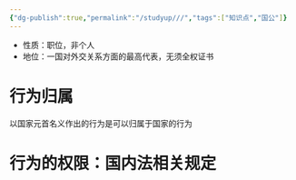 ```yaml
---
{"dg-publish":true,"permalink":"/studyup///","tags":["知识点","国公"]}
---
```


- 性质：职位，非个人
- 地位：一国对外交关系方面的最高代表，无须全权证书
# 行为归属
以国家元首名义作出的行为是可以归属于国家的行为
# 行为的权限：国内法相关规定